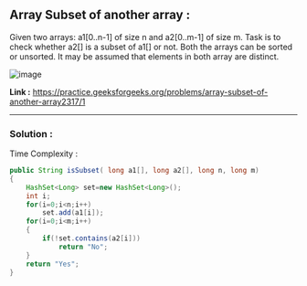 ## Array Subset of another array :
Given two arrays: a1[0..n-1] of size n and a2[0..m-1] of size m. Task is to check whether a2[] is a subset of a1[] or not. Both the arrays can be sorted or unsorted. It may be assumed that elements in both array are distinct.

![image](https://user-images.githubusercontent.com/23376002/160387706-e1ba2106-0774-45e1-8bb8-ffcb380dcd9d.png)

**Link :** https://practice.geeksforgeeks.org/problems/array-subset-of-another-array2317/1


------------------------------------------------------------------------------------------------------------------------------------------------------


### Solution :

Time Complexity :


```java
public String isSubset( long a1[], long a2[], long n, long m) 
{
    HashSet<Long> set=new HashSet<Long>();
    int i;
    for(i=0;i<n;i++)
        set.add(a1[i]);
    for(i=0;i<m;i++)
    {
        if(!set.contains(a2[i]))
            return "No";
    }
    return "Yes";
}
```



